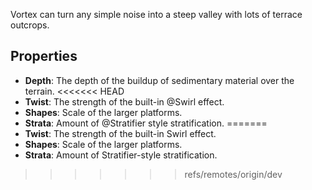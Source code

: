 Vortex can turn any simple noise into a steep valley with lots of terrace outcrops.

## Properties

- **Depth**: The depth of the buildup of sedimentary material over the terrain.
<<<<<<< HEAD
- **Twist**: The strength of the built-in @Swirl effect.
- **Shapes**: Scale of the larger platforms.
- **Strata**: Amount of @Stratifier style stratification.
=======
- **Twist**: The strength of the built-in Swirl effect.
- **Shapes**: Scale of the larger platforms.
- **Strata**: Amount of Stratifier-style stratification.
>>>>>>> refs/remotes/origin/dev
